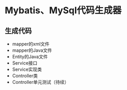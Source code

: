 # Mybatis、MySql代码生成器

## 生成代码

- mapper的xml文件
- mapper的Java文件
- Entity的Java文件
- Service接口
- Service实现类
- Controller类
- Controller单元测试（待续）